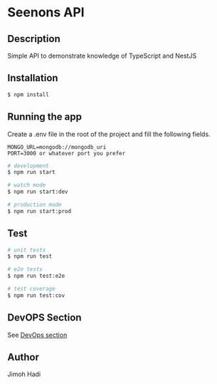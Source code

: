 # Seenons API
## Description

Simple API to demonstrate knowledge of TypeScript and NestJS

## Installation

```bash
$ npm install
```

## Running the app
Create a .env file in the root of the project and fill the following fields.
```
MONGO_URL=mongodb://mongodb_uri
PORT=3000 or whatever port you prefer
```
```bash
# development
$ npm run start

# watch mode
$ npm run start:dev

# production mode
$ npm run start:prod
```

## Test

```bash
# unit tests
$ npm run test

# e2e tests
$ npm run test:e2e

# test coverage
$ npm run test:cov
```

## DevOPS Section
See [DevOps section](devops-section.md)

## Author

Jimoh Hadi
